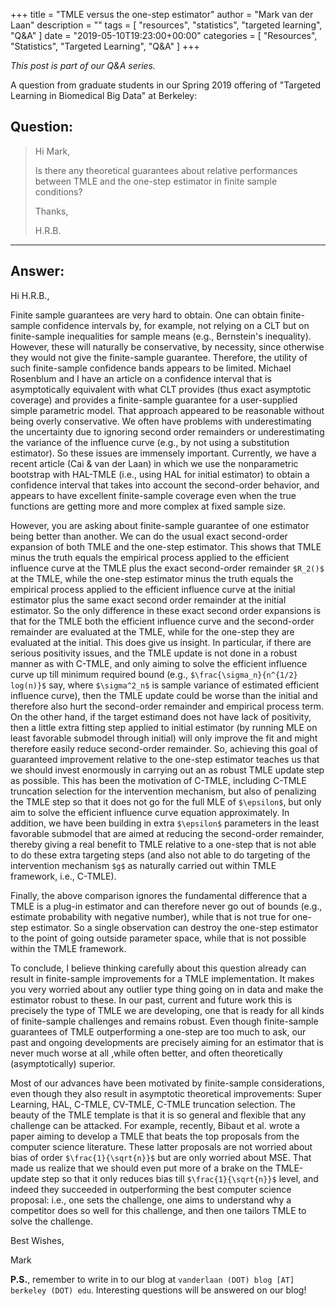 +++
title = "TMLE versus the one-step estimator"
author = "Mark van der Laan"
description = ""
tags = [
    "resources",
    "statistics",
    "targeted learning",
    "Q&A"
]
date = "2019-05-10T19:23:00+00:00"
categories = [
    "Resources",
    "Statistics",
    "Targeted Learning",
    "Q&A"
]
+++

_This post is part of our Q&A series._

A question from graduate students in our Spring 2019 offering of "Targeted
Learning in Biomedical Big Data" at Berkeley:

## Question:

> Hi Mark,
>
> Is there any theoretical guarantees about relative performances between TMLE
> and the one-step estimator in finite sample conditions?
>
> Thanks,
>
> H.R.B.

---

## Answer:

Hi H.R.B.,

Finite sample guarantees are very hard to obtain. One can obtain finite-sample
confidence intervals by, for example, not relying on a CLT but on finite-sample
inequalities for sample means (e.g., Bernstein's inequality). However, these
will naturally be conservative, by necessity, since otherwise they would not
give the finite-sample guarantee. Therefore, the utility of such finite-sample
confidence bands appears to be limited. Michael Rosenblum and I have an article
on a confidence interval that is asymptotically equivalent with what CLT
provides (thus exact asymptotic coverage) and provides a finite-sample guarantee
for a user-supplied simple parametric model. That approach appeared to be
reasonable without being overly conservative. We often have problems with
underestimating the uncertainty due to ignoring second order remainders or
underestimating the variance of the influence curve (e.g., by not using
a substitution estimator). So these issues are immensely important. Currently,
we have a recent article (Cai & van der Laan) in which we use the nonparametric
bootstrap with HAL-TMLE (i.e., using HAL for initial estimator) to obtain a
confidence interval that takes into account the second-order behavior, and
appears to have excellent finite-sample coverage even when the true functions
are getting more and more complex at fixed sample size.

However, you are asking about finite-sample guarantee of one estimator being
better than another. We can do the usual exact second-order expansion of both
TMLE and the one-step estimator. This shows that TMLE minus the truth equals the
empirical process applied to the efficient influence curve at the TMLE plus the
exact second-order remainder `$R_2()$` at the TMLE, while the one-step estimator
minus the truth equals the empirical process applied to the efficient influence
curve at the initial estimator plus the same exact second order remainder at the
initial estimator. So the only difference in these exact second order expansions
is that for the TMLE both the efficient influence curve and the second-order
remainder are evaluated at the TMLE, while for the  one-step they are evaluated
at the initial. This does give us insight. In particular, if there are serious
positivity issues, and the TMLE update is not done in a robust manner as with
C-TMLE, and only aiming to solve the efficient influence curve up till minimum
required bound (e.g., `$\frac{\sigma_n}{n^{1/2} log(n)}$` say, where
`$\sigma^2_n$` is sample variance of estimated efficient influence curve), then
the TMLE update could be worse than the initial and therefore also hurt the
second-order remainder and empirical process term. On the other hand, if the
target estimand does not have lack of positivity, then a little extra fitting
step applied to initial estimator (by running MLE on least favorable submodel
through initial) will only improve the fit and might therefore easily reduce
second-order remainder. So, achieving this goal of guaranteed improvement
relative to the one-step estimator teaches us that we should invest enormously
in carrying out an as robust TMLE update step as possible. This has been the
motivation of C-TMLE, including C-TMLE truncation selection for the intervention
mechanism, but also of penalizing the TMLE step so that it does not go for the
full MLE of `$\epsilon$`, but only aim to solve the efficient influence curve
equation approximately. In addition, we have been building in extra `$\epsilon$`
parameters in the least favorable submodel that are aimed at reducing the
second-order remainder, thereby giving a real benefit to TMLE relative to a
one-step that is not able to do these extra targeting steps (and also not able
to do targeting of the intervention mechanism `$g$` as naturally carried out
within TMLE framework, i.e., C-TMLE).

Finally, the above comparison ignores the fundamental difference that a TMLE is
a plug-in estimator and can therefore never go out of bounds (e.g., estimate
probability with negative number), while that is not true for one-step
estimator. So a single observation can destroy the one-step estimator to the
point of going outside parameter space, while that is not possible within the
TMLE framework.

To conclude, I believe thinking carefully about this question already can result
in finite-sample improvements for a TMLE implementation. It makes you very
worried about any outlier type thing going on in data and make the estimator
robust to these. In our past, current and future work this is precisely the
type of TMLE we are developing, one that is ready for all kinds of finite-sample
challenges and remains robust. Even though finite-sample guarantees of TMLE
outperforming a one-step are too much to ask, our past and ongoing developments
are precisely  aiming for an estimator that is never much worse at all ,while
often better, and often theoretically (asymptotically) superior.

Most of our advances have been motivated by finite-sample considerations, even
though they also result in asymptotic theoretical improvements: Super Learning,
HAL, C-TMLE, CV-TMLE, C-TMLE truncation selection. The beauty of the TMLE
template is that it is so general and flexible that any challenge can be
attacked. For example, recently, Bibaut et al. wrote a paper aiming to develop
a TMLE that beats the top proposals from the computer science literature. These
latter proposals are not worried about bias of order `$\frac{1}{\sqrt{n}}$` but
are only worried about MSE. That made us  realize that we should even put more
of a brake on the TMLE-update step so that it only reduces bias till
`$\frac{1}{\sqrt{n}}$` level, and indeed they succeeded in outperforming the
best computer science proposal: i.e., one sets the challenge, one aims to
understand why a competitor does so well for this challenge, and then one
tailors TMLE to solve the challenge.

Best Wishes,

Mark

__P.S.__, remember to write in to our blog at `vanderlaan (DOT) blog [AT]
berkeley (DOT) edu`. Interesting questions will be answered on our blog!